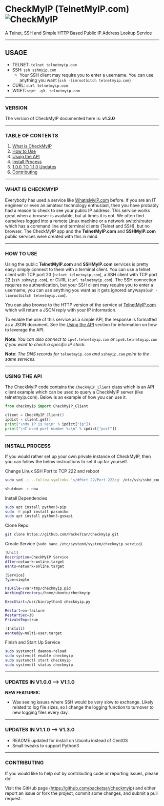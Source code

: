 # CheckMyIP (TelnetMyIP.com) ![CheckMyIP][logo]

A Telnet, SSH and Simple HTTP Based Public IP Address Lookup Service

-----------------------------------------

## USAGE

- TELNET: `telnet telnetmyip.com`
- SSH: `ssh sshmyip.com`
  - Your SSH client may require you to enter a username. You can use anything you want (`ssh -limrootbitch telnetmyip.com`)
- CURL: `curl telnetmyip.com`
- WGET: `wget -qO- telnetmyip.com`

-----------------------------------------

### VERSION

The version of CheckMyIP documented here is: **v1.3.0**

-----------------------------------------

### TABLE OF CONTENTS

1. [What is CheckMyIP](#what-is-checkmyip)
2. [How to Use](#how-to-use)
3. [Using the API](#using-the-api)
4. [Install Process](#install-process)
5. [1.0.0 TO 1.1.0 Updates](#updates-in-v100----v110)
6. [Contributing](#contributing)

-----------------------------------------

### WHAT IS CHECKMYIP

Everybody has used a service like [WhatIsMyIP.com](https://www.whatismyip.com/) before. If you are an IT engineer or even an amateur technology enthusiast, then you have probably had a reason to check to see your public IP address. This service works great when a browser is available, but at times it is not. We often find ourselves logged into a remote Linux machine or a network switch/router which has a command line and terminal clients (Telnet and SSH), but no browser. The CheckMyIP app and the **TelnetMyIP.com** and **SSHMyIP.com** public services were created with this in mind.

-----------------------------------------

### HOW TO USE

Using the public **TelnetMyIP.com** and **SSHMyIP.com** services is pretty easy: simply connect to them with a terminal client. You can use a telnet client with TCP port 23 (`telnet telnetmyip.com`), a SSH client with TCP port 22 (`ssh sshmyip.com`), or CURL (`curl telnetmyip.com`). The SSH connection requires no authentication, but your SSH client may require you to enter a username, you can use anything you want as it gets ignored anyways(`ssh -limrootbitch telnetmyip.com`).

You can also browse to the HTTP version of the service at [TelnetMyIP.com](http://telnetmyip.com/) which will return a JSON reply with your IP information.

To enable the use of this service as a simple API, the response is formatted as a JSON document. See the [Using the API](#using-the-api) section for information on how to leverage the API.

**Note:** _You can also connect to_ `ipv4.telnetmyip.com` _or_ `ipv6.telnetmyip.com` _if you want to check a specific IP stack._

**Note:** _The DNS records for_ `telnetmyip.com` _and_ `sshmyip.com` _point to the same services._

-----------------------------------------

### USING THE API

The CheckMyIP code contains the `CheckMyIP_Client` class which is an API client example which can be used to query a CheckMyIP server (like telnetmyip.com). Below is an example of how you can use it.

```python
from checkmyip import CheckMyIP_Client

client = CheckMyIP_Client()
ipdict = client.get()
print("\nMy IP is %s\n" % ipdict["ip"])
print("\nI used port number %s\n" % ipdict["port"])
```

-----------------------------------------

### INSTALL PROCESS

If you would rather set up your own private instance of CheckMyIP, then you can follow the below instructions to set it up for yourself.

Change Linux SSH Port to TCP 222 and reboot

```bash
sudo sed -i --follow-symlinks 's/#Port 22/Port 222/g' /etc/ssh/sshd_config

shutdown -r now
```

Install Dependencies

```bash
sudo apt install python3-pip
sudo -H pip3 install paramiko
sudo apt install python3-gssapi
```

Clone Repo

```bash
git clone https://github.com/PackeTsar/checkmyip.git
```

Create Service (`sudo nano /etc/systemd/system/checkmyip.service`)

```bash
[Unit]
Description=CheckMyIP Service
After=network-online.target
Wants=network-online.target

[Service]
Type=simple

PIDFile=/var/tmp/checkmyip.pid
WorkingDirectory=/home/ubuntu/checkmyip

ExecStart=/usr/bin/python3 checkmyip.py

Restart=on-failure
RestartSec=30
PrivateTmp=true

[Install]
WantedBy=multi-user.target
```

Finish and Start Up Service

```bash
sudo systemctl daemon-reload
sudo systemctl enable checkmyip
sudo systemctl start checkmyip
sudo systemctl status checkmyip
```

-----------------------------------------

### UPDATES IN V1.0.0 --> V1.1.0

**NEW FEATURES:**

- Was seeing issues where SSH would be very slow to exchange. Likely related to log file sizes, so I change the logging function to turnover to new logging files every day.

-----------------------------------------

### UPDATES IN V1.1.0 --> V1.3.0

- README updated for install on Ubuntu instead of CentOS
- Small tweaks to support Python3

-----------------------------------------

### CONTRIBUTING

If you would like to help out by contributing code or reporting issues, please do!

Visit the GitHub page (<https://github.com/packetsar/checkmyip>) and either report an issue or fork the project, commit some changes, and submit a pull request.

[twitter-logo]: http://www.packetsar.com/wp-content/uploads/twitter-logo-35.png
[twitter]: https://twitter.com/TelnetMyIP
[logo]: http://www.packetsar.com/wp-content/uploads/checkmyip_icon-100.gif
[whatismyip]: https://www.whatismyip.com/
